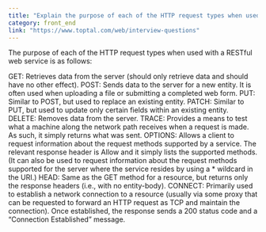 ```yaml
---
title: "Explain the purpose of each of the HTTP request types when used with a RESTful web service."
category: front_end
link: "https://www.toptal.com/web/interview-questions"
---
```

The purpose of each of the HTTP request types when used with a RESTful web service is as follows:

GET: Retrieves data from the server (should only retrieve data and should have no other effect).
POST: Sends data to the server for a new entity. It is often used when uploading a file or submitting a completed web form.
PUT: Similar to POST, but used to replace an existing entity.
PATCH: Similar to PUT, but used to update only certain fields within an existing entity.
DELETE: Removes data from the server.
TRACE: Provides a means to test what a machine along the network path receives when a request is made. As such, it simply returns what was sent.
OPTIONS: Allows a client to request information about the request methods supported by a service. The relevant response header is Allow and it simply lists the supported methods. (It can also be used to request information about the request methods supported for the server where the service resides by using a * wildcard in the URI.)
HEAD: Same as the GET method for a resource, but returns only the response headers (i.e., with no entity-body).
CONNECT: Primarily used to establish a network connection to a resource (usually via some proxy that can be requested to forward an HTTP request as TCP and maintain the connection). Once established, the response sends a 200 status code and a “Connection Established” message.
